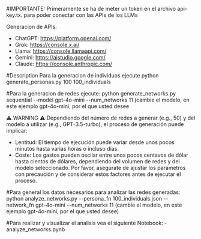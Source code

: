 #IMPORTANTE: Primeramente se ha de meter un token  en el archivo api-key.tx. para poder conectar con las APIs de los LLMs 

Generacion de APIs:
- ChatGPT: https://platform.openai.com/
- Grok: https://console.x.ai/
- Llama: https://console.llamaapi.com/
- Gemini: https://aistudio.google.com/
- Claude: https://console.anthropic.com/


#Description
Para la generacion de individuos ejecute
python generate_personas.py 100 100_individuals


#Para la generacion de redes ejecute:
python generate_networks.py sequential --model gpt-4o-mini --num_networks 11
(cambie el modelo, en este ejemplo gpt-4o-mini, por el que usted desee

⚠️ WARNING ⚠️
Dependiendo del número de redes a generar (e.g., 50) y del modelo a utilizar (e.g., GPT-3.5-turbo), el proceso de generación puede implicar:
- Lentitud: El tiempo de ejecución puede variar desde unos pocos minutos hasta varias horas o incluso días.
- Coste: Los gastos pueden oscilar entre unos pocos centavos de dólar hasta cientos de dólares, dependiendo del volumen de redes y del modelo seleccionado.
Por favor, asegúrate de ajustar los parámetros con precaución y de considerar estos factores antes de ejecutar el proceso.


#Para general los datos necesarios para analizar las redes generadas:
python analyze_networks.py --persona_fn 100_individuals.json --network_fn gpt-4o-mini --num_networks 11
(cambie el modelo, en este ejemplo gpt-4o-mini, por el que usted desee)

#Para realizar y visualizar el analisis vea el siguiente Notebook:
-analyze_networks.pynb


